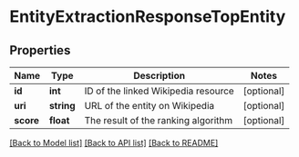 # EntityExtractionResponseTopEntity

## Properties
Name | Type | Description | Notes
------------ | ------------- | ------------- | -------------
**id** | **int** | ID of the linked Wikipedia resource | [optional] 
**uri** | **string** | URL of the entity on Wikipedia | [optional] 
**score** | **float** | The result of the ranking algorithm | [optional] 

[[Back to Model list]](../README.md#documentation-for-models) [[Back to API list]](../README.md#documentation-for-api-endpoints) [[Back to README]](../README.md)


